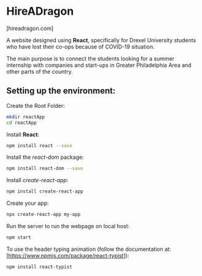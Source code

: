 # HireADragon
[hireadragon.com]

A website designed using **React**, specifically for Drexel University students who have lost their co-ops because of COVID-19 situation.

The main purpose is to connect the students looking for a summer internship with companies and start-ups in Greater Philadelphia Area and other parts of the country.  

## Setting up the environment:

Create the Root Folder:

```bash
mkdir reactApp
cd reactApp
```
Install **React**:
```bash
npm install react --save
```
Install the *react-dom* package:
```bash
npm install react-dom --save
```
Install *create-react-app*:
```bash
npm install create-react-app
```
Create your app:
```bash
npx create-react-app my-app
```
Run the server to run the webpage on local host:
```bash
npm start
```
To use the header typing animation (follow the documentation at: [https://www.npmjs.com/package/react-typist]):
```bash
npm install react-typist
```
